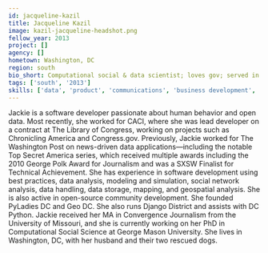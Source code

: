 ```yaml
---
id: jacqueline-kazil
title: Jacqueline Kazil
image: kazil-jacqueline-headshot.png
fellow_year: 2013
project: []
agency: []
hometown: Washington, DC
region: south
bio_short: Computational social & data scientist; loves gov; served in journo & civic roles. Founder PyLadiesDC, GeoDC, & leader of PyLadies Int'l.
tags: ['south', '2013']
skills: ['data', 'product', 'communications', 'business development', 'backend development']
---
```


Jackie is a software developer passionate about human behavior and open data.  Most recently, she worked for CACI, where she was lead developer on a contract at The Library of Congress, working on projects such as Chronicling America and Congress.gov.  Previously, Jackie worked for The Washington Post on news-driven data applications—including the notable Top Secret America series, which received multiple awards including the 2010 George Polk Award for Journalism and was a SXSW Finalist for Technical Achievement. She has experience in software development using best practices, data analysis, modeling and simulation, social network analysis, data handling, data storage, mapping, and geospatial analysis.  She is also active in open-source community development. She founded PyLadies DC and Geo DC.  She also runs Django District and assists with DC Python.  Jackie received her MA in Convergence Journalism from the University of Missouri, and she is currently working on her PhD in Computational Social Science at George Mason University.  She lives in Washington, DC, with her husband and their two rescued dogs.
